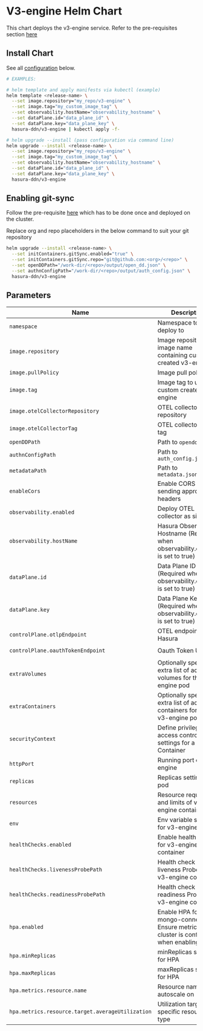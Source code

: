 # V3-engine Helm Chart

This chart deploys the v3-engine service. Refer to the pre-requisites section [here](../../README.md#get-started)

## Install Chart

See all [configuration](#parameters) below.

```bash
# EXAMPLES:

# helm template and apply manifests via kubectl (example)
helm template <release-name> \
  --set image.repository="my_repo/v3-engine" \
  --set image.tag="my_custom_image_tag" \
  --set observability.hostName="observability_hostname" \
  --set dataPlane.id="data_plane_id" \
  --set dataPlane.key="data_plane_key" \
  hasura-ddn/v3-engine | kubectl apply -f-

# helm upgrade --install (pass configuration via command line)
helm upgrade --install <release-name> \
  --set image.repository="my_repo/v3-engine" \
  --set image.tag="my_custom_image_tag" \
  --set observability.hostName="observability_hostname" \
  --set dataPlane.id="data_plane_id" \
  --set dataPlane.key="data_plane_key" \
  hasura-ddn/v3-engine
```

## Enabling git-sync

Follow the pre-requisite [here](../../README.md#using-git-for-metadata-files) which has to be done once and deployed on the cluster.

Replace org and repo placeholders in the below command to suit your git repository

```bash
helm upgrade --install <release-name> \
  --set initContainers.gitSync.enabled="true" \
  --set initContainers.gitSync.repo="git@github.com:<org>/<repo>" \
  --set openDDPath="/work-dir/<repo>/output/open_dd.json" \
  --set authnConfigPath="/work-dir/<repo>/output/auth_config.json" \
  hasura-ddn/v3-engine
```

## Parameters 

| Name                                              | Description                                                                                                | Value                           |
| ------------------------------------------------- | ---------------------------------------------------------------------------------------------------------- | ------------------------------- |
| `namespace`                                       | Namespace to deploy to                                                                                     | `"default"`                     |
| `image.repository`                                | Image repository + image name containing custom created v3-engine                                          | `""`                            |
| `image.pullPolicy`                                | Image pull policy                                                                                          | `Always`                        |
| `image.tag`                                       | Image tag to use for custom created v3-engine                                                             | `""`                            |
| `image.otelCollectorRepository`                   | OTEL collector image repository                                                                            | `otel/opentelemetry-collector`        |
| `image.otelCollectorTag`                          | OTEL collector image tag                                                                                   | `0.104.0`                              |
| `openDDPath`                                      | Path to `opendd.json`                                                                                      | `/md/open_dd.json`              |
| `authnConfigPath`                                 | Path to `auth_config.json`                                                                                 | `/md/auth_config.json`          |
| `metadataPath`                                    | Path to `metadata.json`                                                                                    | `/md/metadata.json`             |
| `enableCors`                                      | Enable CORS by sending appropriate headers                                                                 | `true`                          |
| `observability.enabled`                           | Deploy OTEL collector as sidecar                                                                           | `true`                          |
| `observability.hostName`                          | Hasura Observability Hostname (Required when observability.enabled is set to true)                         | `""`                         |
| `dataPlane.id`                                    | Data Plane ID (Required when observability.enabled is set to true)                                         | `""`                         |
| `dataPlane.key`                                   | Data Plane Key (Required when observability.enabled is set to true)                                        | `""`                         |
| `controlPlane.otlpEndpoint`                       | OTEL endpoint under Hasura                                                                                 | `"https://gateway.otlp.hasura.io:443"`                         |
| `controlPlane.oauthTokenEndpoint`                 | Oauth Token URL                                                                                            | `"https://ddn-oauth.pro.hasura.io/oauth2/token"`                         |
| `extraVolumes`                                    | Optionally specify extra list of additional volumes for the v3-engine pod                                 | `[]`                               |
| `extraContainers`                                 | Optionally specify extra list of additional containers for the v3-engine pod                              | `[]`                               |
| `securityContext`                                 | Define privilege and access control settings for a Pod or Container                                        | `{}`                               |
| `httpPort`                                        | Running port of v3-engine                                                                                 | `3000`                          |
| `replicas`                                        | Replicas setting for pod                                                                                   | `1`                             |
| `resources`                                       | Resource requests and limits of v3-engine container                                                       | `{}`                               |
| `env`                                             | Env variable section for v3-engine                                                                        | `[]`                               |
| `healthChecks.enabled`                            | Enable health check for v3-engine container                                                               | `true`                         |
| `healthChecks.livenessProbePath`                  | Health check liveness Probe path v3-engine container                                                      | `"/health"`                       |
| `healthChecks.readinessProbePath`                 | Health check readiness Probe path v3-engine container                                                     | `"/health"`                       |
| `hpa.enabled`                                     | Enable HPA for mongo-connector.  Ensure metrics cluster is configured when enabling                        | `false`                       |
| `hpa.minReplicas`                                 | minReplicas setting for HPA                                                                                | `2`                       |
| `hpa.maxReplicas`                                 | maxReplicas setting for HPA                                                                                | `4`                       |
| `hpa.metrics.resource.name`                       | Resource name to autoscale on                                                                              | ``                       |
| `hpa.metrics.resource.target.averageUtilization`  | Utilization target on specific resource type                                                               | ``                       |